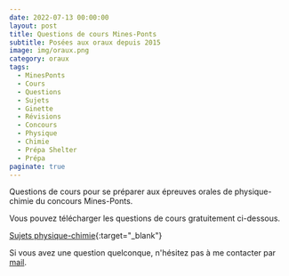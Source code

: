 ```yaml
---
date: 2022-07-13 00:00:00
layout: post
title: Questions de cours Mines-Ponts
subtitle: Posées aux oraux depuis 2015
image: img/oraux.png
category: oraux
tags:
  - MinesPonts
  - Cours
  - Questions
  - Sujets
  - Ginette
  - Révisions
  - Concours
  - Physique
  - Chimie
  - Prépa Shelter
  - Prépa
paginate: true
---
```


Questions de cours pour se préparer aux épreuves orales de physique-chimie du concours Mines-Ponts.

Vous pouvez télécharger les questions de cours gratuitement ci-dessous.

[Sujets physique-chimie](/assets/documents/outils/qdc-mines-ponts.pdf){:target="_blank"}

Si vous avez une question quelconque, n'hésitez pas à me contacter par [mail](https://www.prepashelter.com/contact/).
